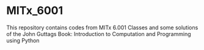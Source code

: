 # MITx_6001
This repository contains codes from MITx 6.001 Classes and some solutions of the John Guttags Book: Introduction to Computation and Programming using Python
